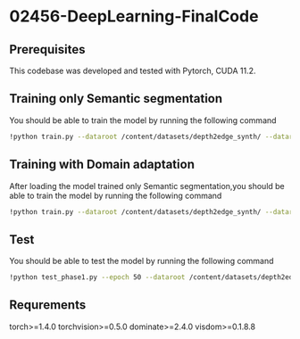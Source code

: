 # 02456-DeepLearning-FinalCode


## Prerequisites
This codebase was developed and tested with Pytorch, CUDA 11.2.

## Training only Semantic segmentation
You should be able to train the model by running the following command
```bash
!python train.py --dataroot /content/datasets/depth2edge_synth/ --dataroot_target /content/datasets/depth2edge_synth/ --name depth2edge_synth --model our --netG encoder_decoder_256 --netD LeNet --direction AtoB --lambda_entropy 100 --dataset_mode onehotAligned --norm batch --pool_size 0 --input_nc 1 --output_nc 3 --batch_size 8 --checkpoints_dir /content/ --save_epoch_freq 1 --gpu_ids 0 --n_epochs 100 --n_epochs_decay 100 
```

## Training with Domain adaptation
After loading the model trained only Semantic segmentation,you should be able to train the model by running the following command
```bash
!python train.py --dataroot /content/datasets/depth2edge_synth/ --dataroot_target /content/datasets/depth2final_real_all_depth/ --name DA --model our --netG encoder_decoder_256 --netD LeNet --direction AtoB --lambda_entropy 20 --lambda_DA 100 --dataset_mode onehotAligned --norm batch --pool_size 0 --input_nc 1 --output_nc 3 --batch_size 8 --checkpoints_dir /content/ --save_epoch_freq 1 --gpu_ids 0 --n_epochs 30 --n_epochs_decay 30 --continue_train --epoch 176 #--load_size 512 --crop_size 512 --preprocess none
```

## Test
You should be able to test the model by running the following command
```bash
!python test_phase1.py --epoch 50 --dataroot /content/datasets/depth2edge_real/ --name DA --model our --netG encoder_decoder_256 --netD LeNet --direction AtoB --dataset_mode onehotAligned --norm batch --checkpoints_dir /content/ --results_dir /content/result/ --input_nc 1 --output_nc 3 
```
## Requrements
torch>=1.4.0
torchvision>=0.5.0
dominate>=2.4.0
visdom>=0.1.8.8

